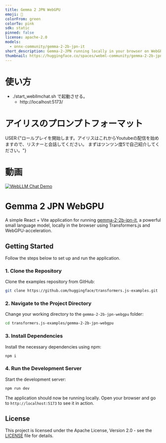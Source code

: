 ```yaml
---
title: Gemma 2 JPN WebGPU
emoji: 🤖
colorFrom: green
colorTo: pink
sdk: static
pinned: false
license: apache-2.0
models:
  - onnx-community/gemma-2-2b-jpn-it
short_description: Gemma-2-JPN running locally in your browser on WebGPU
thumbnail: https://huggingface.co/spaces/webml-community/gemma-2-2b-jpn-webgpu/resolve/main/banner.png
---
```


# 使い方
- ./start_webllmchat.sh で起動させる。
  - http://localhost:5173/

# アイリスのプロンプトフォーマット
USER:{"ロールプレイを開始します。アイリスはこれからYoutubeの配信を始めますので、リスナーと会話してください。 まずはツンツン度5で自己紹介してください。"}

# 動画

[![WebLLM Chat Demo](https://img.youtube.com/vi/TOSy55yiwiU/0.jpg)](https://youtu.be/TOSy55yiwiU)

# Gemma 2 JPN WebGPU

A simple React + Vite application for running [gemma-2-2b-jpn-it](onnx-community/gemma-2-2b-jpn-it), a powerful small language model, locally in the browser using Transformers.js and WebGPU-acceleration.

## Getting Started

Follow the steps below to set up and run the application.

### 1. Clone the Repository

Clone the examples repository from GitHub:

```sh
git clone https://github.com/huggingface/transformers.js-examples.git
```

### 2. Navigate to the Project Directory

Change your working directory to the `gemma-2-2b-jpn-webgpu` folder:

```sh
cd transformers.js-examples/gemma-2-2b-jpn-webgpu
```

### 3. Install Dependencies

Install the necessary dependencies using npm:

```sh
npm i
```

### 4. Run the Development Server

Start the development server:

```sh
npm run dev
```

The application should now be running locally. Open your browser and go to `http://localhost:5173` to see it in action.

## License

This project is licensed under the Apache License, Version 2.0 - see the [LICENSE](LICENSE) file for details.